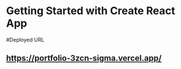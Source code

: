 # Getting Started with Create React App

#Deployed URL

## https://portfolio-3zcn-sigma.vercel.app/
